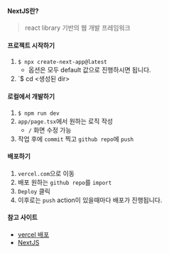 #### NextJS란?

> react library 기반의 웹 개발 프레임워크
#### 프로젝트 시작하기

1. `$ npx create-next-app@latest`
	- 옵션은 모두 default 값으로 진행하시면 됩니다.
2. `$ cd <생성된 dir>

#### 로컬에서 개발하기

1. `$ npm run dev`
2. `app/page.tsx`에서 원하는 로직 작성
	-  `/` 화면 수정 가능
3. 작업 후에 `commit` 찍고 `github repo`에 `push`
#### 배포하기

1. `vercel.com`으로 이동
2. 배포 원하는 `github repo`를 `import`
3. `Deploy` 클릭
4. 이후로는 `push` action이 있을때마다 배포가 진행됩니다.

#### 참고 사이트

- [vercel 배포](https://vercel.com/)
- [NextJS](https://nextjs.org/)